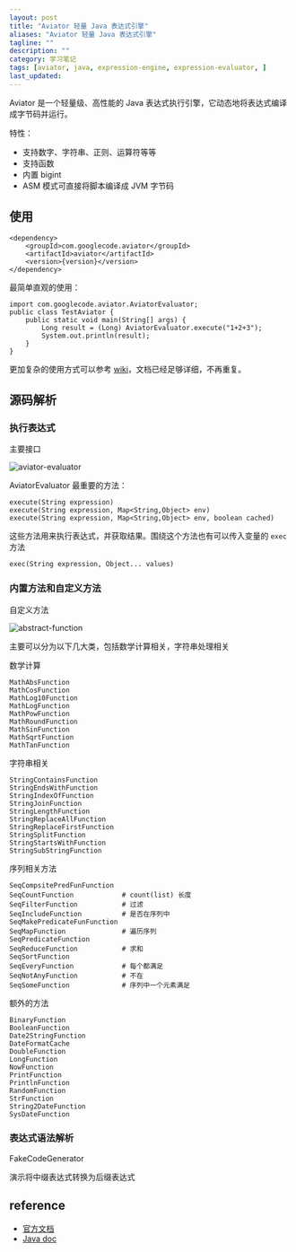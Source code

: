 ```yaml
---
layout: post
title: "Aviator 轻量 Java 表达式引擎"
aliases: "Aviator 轻量 Java 表达式引擎"
tagline: ""
description: ""
category: 学习笔记
tags: [aviator, java, expression-engine, expression-evaluator, ]
last_updated:
---
```


Aviator 是一个轻量级、高性能的 Java 表达式执行引擎，它动态地将表达式编译成字节码并运行。

特性：

- 支持数字、字符串、正则、运算符等等
- 支持函数
- 内置 bigint
- ASM 模式可直接将脚本编译成 JVM 字节码

## 使用

    <dependency>
        <groupId>com.googlecode.aviator</groupId>
        <artifactId>aviator</artifactId>
        <version>{version}</version>
    </dependency>

最简单直观的使用：

    import com.googlecode.aviator.AviatorEvaluator;
    public class TestAviator {
        public static void main(String[] args) {
            Long result = (Long) AviatorEvaluator.execute("1+2+3");
            System.out.println(result);
        }
    }

更加复杂的使用方式可以参考 [wiki](https://github.com/killme2008/aviator/wiki)，文档已经足够详细，不再重复。

## 源码解析

### 执行表达式
主要接口

![aviator-evaluator](/assets/aviator-evaluator.png)

AviatorEvaluator 最重要的方法：

    execute(String expression)
    execute(String expression, Map<String,Object> env)
    execute(String expression, Map<String,Object> env, boolean cached)

这些方法用来执行表达式，并获取结果。围绕这个方法也有可以传入变量的 `exec` 方法

    exec(String expression, Object... values)

### 内置方法和自定义方法
自定义方法

![abstract-function](/assets/abstract-function.png)

主要可以分为以下几大类，包括数学计算相关，字符串处理相关

数学计算

    MathAbsFunction
    MathCosFunction
    MathLog10Function
    MathLogFunction
    MathPowFunction
    MathRoundFunction
    MathSinFunction
    MathSqrtFunction
    MathTanFunction

字符串相关

    StringContainsFunction
    StringEndsWithFunction
    StringIndexOfFunction
    StringJoinFunction
    StringLengthFunction
    StringReplaceAllFunction
    StringReplaceFirstFunction
    StringSplitFunction
    StringStartsWithFunction
    StringSubStringFunction

序列相关方法

    SeqCompsitePredFunFunction
    SeqCountFunction            # count(list) 长度
    SeqFilterFunction           # 过滤
    SeqIncludeFunction          # 是否在序列中
    SeqMakePredicateFunFunction
    SeqMapFunction              # 遍历序列
    SeqPredicateFunction
    SeqReduceFunction           # 求和
    SeqSortFunction
    SeqEveryFunction            # 每个都满足
    SeqNotAnyFunction           # 不在
    SeqSomeFunction             # 序列中一个元素满足

额外的方法

    BinaryFunction
    BooleanFunction
    Date2StringFunction
    DateFormatCache
    DoubleFunction
    LongFunction
    NowFunction
    PrintFunction
    PrintlnFunction
    RandomFunction
    StrFunction
    String2DateFunction
    SysDateFunction

### 表达式语法解析

FakeCodeGenerator

演示将中缀表达式转换为后缀表达式



## reference

- [官方文档](https://github.com/killme2008/aviator/wiki)
- [Java doc](http://fnil.net/aviator/apidocs/)

